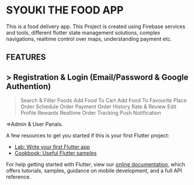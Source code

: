 # SYOUKI THE FOOD APP

This is a food delivery app. This Project is created using Firebase services and tools, different flutter state management solutions, complex navigations, realtime control over maps, understanding payment etc. 

## FEATURES
## > Registration & Login (Email/Password & Google Authention)
  > Search & Filter Foods
  > Add Food To Cart
  > Add Food To Favourite
  > Place Order
  > Schedule Order
  > Payment
  > Order History
  > Rate & Review
  > Edit Profile
  > Rewards
  > Realtime Order Tracking
  > Push Notification

=>Admin & User Panals.
    

A few resources to get you started if this is your first Flutter project:

- [Lab: Write your first Flutter app](https://flutter.dev/docs/get-started/codelab)
- [Cookbook: Useful Flutter samples](https://flutter.dev/docs/cookbook)

For help getting started with Flutter, view our
[online documentation](https://flutter.dev/docs), which offers tutorials,
samples, guidance on mobile development, and a full API reference.

